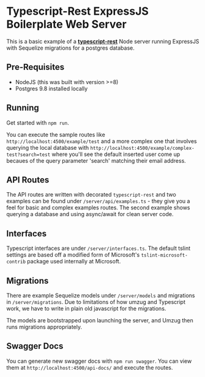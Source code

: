 # Typescript-Rest ExpressJS Boilerplate Web Server

This is a basic example of a **[typescript-rest](https://github.com/thiagobustamante/typescript-rest)** Node server running ExpressJS with Sequelize migrations for a postgres database.

## Pre-Requisites

* NodeJS (this was built with version >=8)
* Postgres 9.8 installed locally

## Running

Get started with `npm run`.

You can execute the sample routes like `http://localhost:4500/example/test` and a more complex one that involves querying the local database with `http://localhost:4500/example/complex-test?search=test` where you'll see the default inserted user come up becaues of the query parameter 'search' matching their email address.

## API Routes

The API routes are written with decorated `typescript-rest` and two examples can be found under `/server/api/examples.ts` - they give you a feel for basic and complex examples routes. The second example shows querying a database and using async/await for clean server code.

## Interfaces
Typescript interfaces are under `/server/interfaces.ts`. The default tslint settings are based off a modified form of Microsoft's `tslint-microsoft-contrib` package used internally at Microsoft.

## Migrations

There are example Sequelize models under `/server/models` and migrations in `/server/migrations`. Due to limitations of how umzug and Typescript work, we have to write in plain old javascript for the migrations. 

The models are bootstrapped upon launching the server, and Umzug then runs migrations appropriately.

## Swagger Docs

You can generate new swagger docs with `npm run swagger`. You can view them at `http://localhost:4500/api-docs/` and execute the routes.
